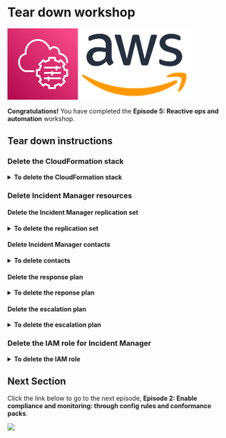 # Tear down workshop

![](media/ssm-aws-logo.png)

**Congratulations!** You have completed the **Episode 5: Reactive ops and automation** workshop.

## Tear down instructions

### Delete the CloudFormation stack

<details>
<summary><b>To delete the CloudFormation stack</b></summary><p>

1. Open the AWS CloudFormation console at https://console.aws.amazon.com/cloudformation/home.
1. In the navigation pane, choose **Stacks**.
1. Choose the stack **ssm-workshop-ep05** and click **Delete**.
1. Choose **Delete stack**.

</p></details>

### Delete Incident Manager resources

#### Delete the Incident Manager replication set

<details>
<summary><b>To delete the replication set</b></summary><p>

1. Navigate to the [**Incident Manager console**](https://console.aws.amazon.com/systems-manager/incidents/home) and choose **Settings** from the left navigation bar.
1. Select the region **US East (Ohio)** and choose **Delete**.
1. Enter ```delete``` into the text box and choose **Delete**.

</p></details>

#### Delete Incident Manager contacts

<details>
<summary><b>To delete contacts</b></summary><p>

1. Navigate to the [**Incident Manager console**](https://console.aws.amazon.com/systems-manager/incidents/home) and choose **Contacts** from the left navigation bar.
1. Select one of the two contacts created during the workshop (```yourname``` or ```yourname-escalated```), choose **Delete**.
1. Enter ```delete``` into the text box and choose **Delete**.
1. Repeat the process for the second contact.

</p></details>

#### Delete the response plan

<details>
<summary><b>To delete the reponse plan</b></summary><p>

1. Navigate to the [**Incident Manager console**](https://console.aws.amazon.com/systems-manager/incidents/home) and choose **Response plans** from the left navigation bar.
1. Select escalation plan created during the workshop (```sampleapp-performance-issues-response-plan```), choose **Delete**.
1. Enter ```sampleapp-performance-issues-response-plan``` into the text box and choose **Delete**.

</p></details>

#### Delete the escalation plan

<details>
<summary><b>To delete the escalation plan</b></summary><p>

1. Navigate to the [**Incident Manager console**](https://console.aws.amazon.com/systems-manager/incidents/home) and choose **Escalation plans** from the left navigation bar.
1. Select the escalation plan created during the workshop (```workshop-escalation```), choose **Delete**.
1. Enter ```delete``` into the text box and choose **Delete**.

</p></details>

### Delete the IAM role for Incident Manager

<details>
<summary><b>To delete the IAM role</b></summary><p>

1. Open the AWS IAM console at https://console.aws.amazon.com/iam/home.
1. In the navigation pane, choose **Roles**.
1. Choose the role **IncidentManager-Role**, choose **Delete role**, and choose **Yes, delete**.

</p></details>

## Next Section

Click the link below to go to the next episode, **Episode 2:  Enable compliance and monitoring: through config rules and conformance packs**.

[![](media/.png)](/episode-02-step-01.md)